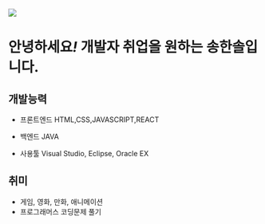 <br />
<img src="https://img.shields.io/github/followers/HanSol1140?style=social">

<h1>안녕하세요<em>!</em> 개발자 취업을 원하는 송한솔입니다.</h1>

## 개발능력
- 프론트엔드
    HTML,CSS,JAVASCRIPT,REACT
    
- 백엔드 
    JAVA
    
- 사용툴
  Visual Studio, Eclipse, Oracle EX
  

## 취미
- 게임, 영화, 만화, 애니메이션
- 프로그래머스 코딩문제 풀기
